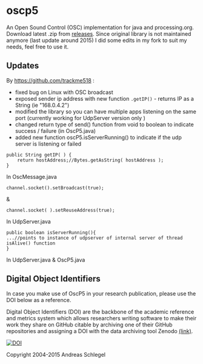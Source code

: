 oscp5
=====

An Open Sound Control (OSC) implementation for java and processing.org. Download latest .zip from [releases](https://github.com/trackme518/oscp5/releases). Since original library is not maintained anymore (last update around 2015) I did some edits in my fork to suit my needs, feel free to use it. 

## Updates
By https://github.com/trackme518 :

* fixed bug on Linux with OSC broadcast
* exposed sender ip address with new function `.getIP()` - returns IP as a String (ie "168.0.4.2")
* modified the library so you can have multiple apps listening on the same port (currently working for UdpServer version only )
* changed return type of send() function from void to boolean to indicate success / failure (in OscP5.java)
* added new function oscP5.isServerRunning() to indicate if the udp server is listening or failed

```
public String getIP( ) {
	return hostAddress;//Bytes.getAsString( hostAddress );
}
```
In OscMessage.java

```
channel.socket().setBroadcast(true);
```
&
```
channel.socket( ).setReuseAddress(true);
```
In UdpServer.java

```
public boolean isServerRunning(){
...//points to instance of udpserver of internal server of thread isAlive() function
}
```
In UdpServer.java & OscP5.java

## <a name="issues"></a>Digital Object Identifiers

In case you make use of OscP5 in your research publication, please use the DOI below as a reference.

Digital Object Identifiers (DOI) are the backbone of the academic reference and metrics system which allows researchers writing software to make their work they share on GitHub citable by archiving one of their GitHub repositories and assigning a DOI with the data archiving tool Zenodo [(link)](https://guides.github.com/activities/citable-code/).


[![DOI](https://zenodo.org/badge/11256/sojamo/oscp5.svg)](http://dx.doi.org/10.5281/zenodo.16308)

Copyright 2004-2015 Andreas Schlegel
